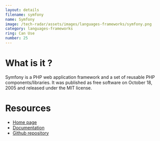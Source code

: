 ```yaml
---
layout: details
filename: symfony
name: Symfony
image: /tech-radar/assets/images/languages-frameworks/symfony.png
category: languages-frameworks
ring: Can Use
number: 25
---
```


# What is it ?
Symfony is a PHP web application framework and a set of reusable PHP components/libraries. It was published as free software on October 18, 2005 and released under the MIT license. 

# Resources
- [Home page](https://symfony.com/)
- [Documentation](https://symfony.com/doc/current/index.html)
- [Github repository](https://github.com/symfony/symfony)

